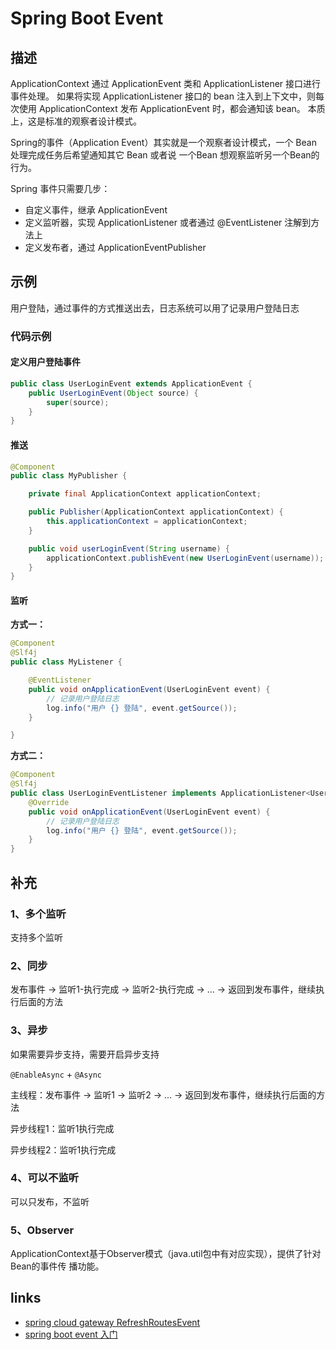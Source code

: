 # Spring Boot Event

## 描述

ApplicationContext 通过 ApplicationEvent 类和 ApplicationListener 接口进行事件处理。 如果将实现 ApplicationListener 接口的 bean 注入到上下文中，则每次使用 ApplicationContext 发布 ApplicationEvent 时，都会通知该 bean。 本质上，这是标准的观察者设计模式。

Spring的事件（Application Event）其实就是一个观察者设计模式，一个 Bean 处理完成任务后希望通知其它 Bean 或者说 一个Bean 想观察监听另一个Bean的行为。

Spring 事件只需要几步：

- 自定义事件，继承 ApplicationEvent
- 定义监听器，实现 ApplicationListener 或者通过 @EventListener 注解到方法上
- 定义发布者，通过 ApplicationEventPublisher

## 示例

用户登陆，通过事件的方式推送出去，日志系统可以用了记录用户登陆日志

### 代码示例

#### 定义用户登陆事件

```java
public class UserLoginEvent extends ApplicationEvent {
    public UserLoginEvent(Object source) {
        super(source);
    }
}
```

#### 推送

```java
@Component
public class MyPublisher {

    private final ApplicationContext applicationContext;

    public Publisher(ApplicationContext applicationContext) {
        this.applicationContext = applicationContext;
    }

    public void userLoginEvent(String username) {
        applicationContext.publishEvent(new UserLoginEvent(username));
    }
}
```

#### 监听

**方式一：**

```java
@Component
@Slf4j
public class MyListener {

    @EventListener
    public void onApplicationEvent(UserLoginEvent event) {
        // 记录用户登陆日志
        log.info("用户 {} 登陆", event.getSource());
    }

}
```

**方式二：**

```java
@Component
@Slf4j
public class UserLoginEventListener implements ApplicationListener<UserLoginEvent> {
    @Override
    public void onApplicationEvent(UserLoginEvent event) {
        // 记录用户登陆日志
        log.info("用户 {} 登陆", event.getSource());
    }
}
```

## 补充

### 1、多个监听

支持多个监听

### 2、同步

发布事件 -> 监听1-执行完成 -> 监听2-执行完成 -> ... -> 返回到发布事件，继续执行后面的方法

### 3、异步

如果需要异步支持，需要开启异步支持

`@EnableAsync` + `@Async`

主线程：发布事件 -> 监听1 -> 监听2 -> ... -> 返回到发布事件，继续执行后面的方法

异步线程1：监听1执行完成

异步线程2：监听1执行完成

### 4、可以不监听

可以只发布，不监听


### 5、Observer

ApplicationContext基于Observer模式（java.util包中有对应实现），提供了针对Bean的事件传
播功能。


## links

- [spring cloud gateway RefreshRoutesEvent](https://github.com/spring-cloud/spring-cloud-gateway/blob/master/spring-cloud-gateway-core/src/main/java/org/springframework/cloud/gateway/event/RefreshRoutesEvent.java)
- [spring boot event 入门](https://blog.csdn.net/weixin_42073629/article/details/106303089)